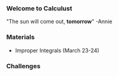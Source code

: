 ### Welcome to Calculust 
"The sun will come out, **tomorrow**" -Annie 

### Materials 
* Improper Integrals (March 23-24)

### Challenges
